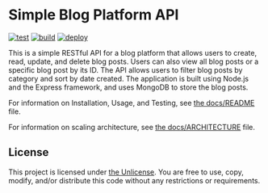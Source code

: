 # Simple Blog Platform API

[![test](https://github.com/therebelrobot/simple-blog-server/actions/workflows/test.yml/badge.svg)](https://github.com/therebelrobot/simple-blog-server/actions/workflows/test.yml)
[![build](https://github.com/therebelrobot/simple-blog-server/actions/workflows/build.yml/badge.svg)](https://github.com/therebelrobot/simple-blog-server/actions/workflows/build.yml)
[![deploy](https://github.com/therebelrobot/simple-blog-server/actions/workflows/deploy.yml/badge.svg)](https://github.com/therebelrobot/simple-blog-server/actions/workflows/deploy.yml)

This is a simple RESTful API for a blog platform that allows users to create, read, update, and delete blog posts. Users can also view all blog posts or a specific blog post by its ID. The API allows users to filter blog posts by category and sort by date created. The application is built using Node.js and the Express framework, and uses MongoDB to store the blog posts.

For information on Installation, Usage, and Testing, see [the docs/README](./docs/README.md) file.

For information on scaling architecture, see [the docs/ARCHITECTURE](./docs/ARCHITECTURE.md) file.

## License

This project is licensed under [the Unlicense](./docs/LICENSE). You are free to use, copy, modify, and/or distribute this code without any restrictions or requirements.
